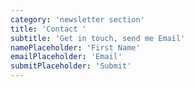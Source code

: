 ```yaml
---
category: 'newsletter section'
title: 'Contact '
subtitle: 'Get in touch, send me Email'
namePlaceholder: 'First Name'
emailPlaceholder: 'Email'
submitPlaceholder: 'Submit'
---
```

